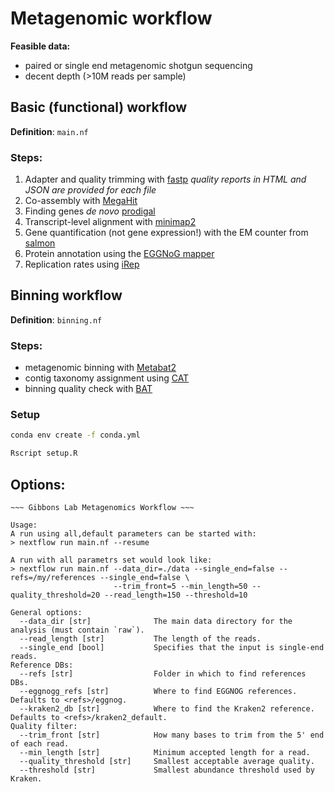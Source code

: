 # Metagenomic workflow

**Feasible data:**

- paired or single end metagenomic shotgun sequencing
- decent depth (>10M reads per sample)

## Basic (functional) workflow

**Definition**: `main.nf`

### Steps:

1. Adapter and quality trimming with [fastp](https://github.com/OpenGene/fastp)
   *quality reports in HTML and JSON are provided for each file*
2. Co-assembly with [MegaHit](https://github.com/voutcn/megahit)
3. Finding genes *de novo* [prodigal](https://github.com/hyattpd/Prodigal)
4. Transcript-level alignment with [minimap2](https://github.com/lh3/minimap2)
5. Gene quantification (not gene expression!) with the EM counter from [salmon](https://salmon.readthedocs.io/en/latest/salmon.html)
6. Protein annotation using the [EGGNoG mapper](https://github.com/eggnogdb/eggnog-mapper)
7. Replication rates using [iRep](https://www.nature.com/articles/nbt.3704)

## Binning workflow

**Definition**: `binning.nf`


### Steps:

- metagenomic binning with [Metabat2](https://bitbucket.org/berkeleylab/metabat/)
- contig taxonomy assignment using [CAT](https://github.com/dutilh/CAT)
- binning quality check with [BAT](https://github.com/dutilh/CAT)

### Setup

```bash
conda env create -f conda.yml

Rscript setup.R
```

## Options:

```
~~~ Gibbons Lab Metagenomics Workflow ~~~

Usage:
A run using all,default parameters can be started with:
> nextflow run main.nf --resume

A run with all parametrs set would look like:
> nextflow run main.nf --data_dir=./data --single_end=false --refs=/my/references --single_end=false \
                       --trim_front=5 --min_length=50 --quality_threshold=20 --read_length=150 --threshold=10

General options:
  --data_dir [str]              The main data directory for the analysis (must contain `raw`).
  --read_length [str]           The length of the reads.
  --single_end [bool]           Specifies that the input is single-end reads.
Reference DBs:
  --refs [str]                  Folder in which to find references DBs.
  --eggnogg_refs [str]          Where to find EGGNOG references. Defaults to <refs>/eggnog.
  --kraken2_db [str]            Where to find the Kraken2 reference. Defaults to <refs>/kraken2_default.
Quality filter:
  --trim_front [str]            How many bases to trim from the 5' end of each read.
  --min_length [str]            Minimum accepted length for a read.
  --quality_threshold [str]     Smallest acceptable average quality.
  --threshold [str]             Smallest abundance threshold used by Kraken.
```

